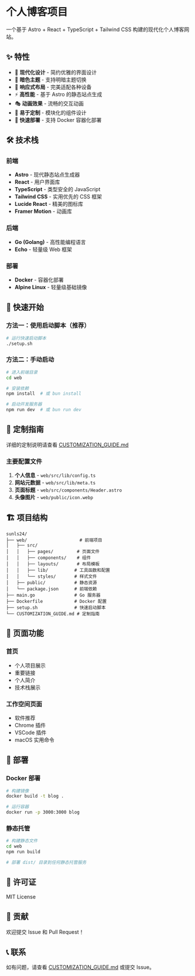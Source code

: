 # 个人博客项目

一个基于 Astro + React + TypeScript + Tailwind CSS 构建的现代化个人博客网站。

## ✨ 特性

- 🎨 **现代化设计** - 简约优雅的界面设计
- 🌙 **暗色主题** - 支持明暗主题切换
- 📱 **响应式布局** - 完美适配各种设备
- ⚡ **高性能** - 基于 Astro 的静态站点生成
- 🎭 **动画效果** - 流畅的交互动画
- 🔧 **易于定制** - 模块化的组件设计
- 🚀 **快速部署** - 支持 Docker 容器化部署

## 🛠️ 技术栈

### 前端
- **Astro** - 现代静态站点生成器
- **React** - 用户界面库
- **TypeScript** - 类型安全的 JavaScript
- **Tailwind CSS** - 实用优先的 CSS 框架
- **Lucide React** - 精美的图标库
- **Framer Motion** - 动画库

### 后端
- **Go (Golang)** - 高性能编程语言
- **Echo** - 轻量级 Web 框架

### 部署
- **Docker** - 容器化部署
- **Alpine Linux** - 轻量级基础镜像

## 🚀 快速开始

### 方法一：使用启动脚本（推荐）

```bash
# 运行快速启动脚本
./setup.sh
```

### 方法二：手动启动

```bash
# 进入前端目录
cd web

# 安装依赖
npm install  # 或 bun install

# 启动开发服务器
npm run dev  # 或 bun run dev
```

## 📝 定制指南

详细的定制说明请查看 [CUSTOMIZATION_GUIDE.md](./CUSTOMIZATION_GUIDE.md)

### 主要配置文件

1. **个人信息** - `web/src/lib/config.ts`
2. **网站元数据** - `web/src/lib/meta.ts`
3. **页面标题** - `web/src/components/Header.astro`
4. **头像图片** - `web/public/icon.webp`

## 🏗️ 项目结构

```
sunls24/
├── web/                    # 前端项目
│   ├── src/
│   │   ├── pages/         # 页面文件
│   │   ├── components/    # 组件
│   │   ├── layouts/       # 布局模板
│   │   ├── lib/          # 工具函数和配置
│   │   └── styles/       # 样式文件
│   ├── public/           # 静态资源
│   └── package.json      # 前端依赖
├── main.go               # Go 服务器
├── Dockerfile            # Docker 配置
├── setup.sh              # 快速启动脚本
└── CUSTOMIZATION_GUIDE.md # 定制指南
```

## 🎯 页面功能

### 首页
- 个人项目展示
- 重要链接
- 个人简介
- 技术栈展示

### 工作空间页面
- 软件推荐
- Chrome 插件
- VSCode 插件
- macOS 实用命令

## 🚀 部署

### Docker 部署

```bash
# 构建镜像
docker build -t blog .

# 运行容器
docker run -p 3000:3000 blog
```

### 静态托管

```bash
# 构建静态文件
cd web
npm run build

# 部署 dist/ 目录到任何静态托管服务
```

## 📄 许可证

MIT License

## 🤝 贡献

欢迎提交 Issue 和 Pull Request！

## 📞 联系

如有问题，请查看 [CUSTOMIZATION_GUIDE.md](./CUSTOMIZATION_GUIDE.md) 或提交 Issue。 